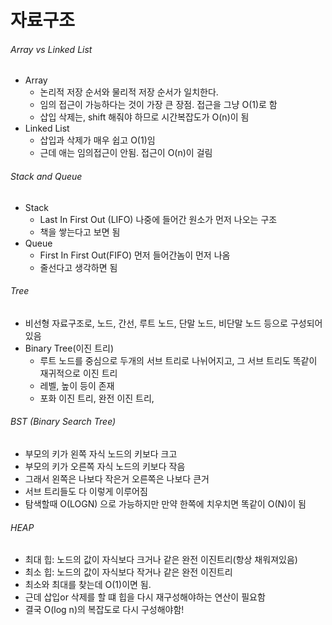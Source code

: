 # 자료구조

###### Array vs Linked List

- Array
  - 논리적 저장 순서와 물리적 저장 순서가 일치한다.
  - 임의 접근이 가능하다는 것이 가장 큰 장점. 접근을 그냥 O(1)로 함
  - 삽입 삭제는, shift 해줘야 하므로 시간복잡도가 O(n)이 됨
- Linked List
  - 삽입과 삭제가 매우 쉽고 O(1)임
  - 근데 애는 임의접근이 안됨. 접근이 O(n)이 걸림

###### Stack and Queue

- Stack
  - Last In First Out (LIFO) 나중에 들어간 원소가 먼저 나오는 구조
  - 책을 쌓는다고 보면 됨
- Queue
  - First In First Out(FIFO) 먼저 들어간놈이 먼저 나옴
  - 줄선다고 생각하면 됨

###### Tree

- 비선형 자료구조로, 노드, 간선, 루트 노드, 단말 노드, 비단말 노드 등으로 구성되어 있음
- Binary Tree(이진 트리)
  - 루트 노드를 중심으로 두개의 서브 트리로 나뉘어지고, 그 서브 트리도 똑같이 재귀적으로 이진 트리
  - 레벨, 높이 등이 존재
  - 포화 이진 트리, 완전 이진 트리, 

###### BST (Binary Search Tree)

- 부모의 키가 왼쪽 자식 노드의 키보다 크고
- 부모의 키가 오른쪽 자식 노드의 키보다 작음
- 그래서 왼쪽은 나보다 작은거 오른쪽은 나보다 큰거
- 서브 트리들도 다 이렇게 이루어짐
- 탐색할때 O(LOGN) 으로 가능하지만 만약 한쪽에 치우치면 똑같이 O(N)이 됨

###### HEAP

- 최대 힙: 노드의 값이 자식보다 크거나 같은 완전 이진트리(항상 채워져있음)
- 최소 힙: 노드의 값이 자식보다 작거나 같은 완전 이진트리
- 최소와 최대를 찾는데 O(1)이면 됨.
- 근데 삽입or 삭제를 할 떄 힙을 다시 재구성해야하는 연산이 필요함
- 결국 O(log n)의 복잡도로 다시 구성해야함!

